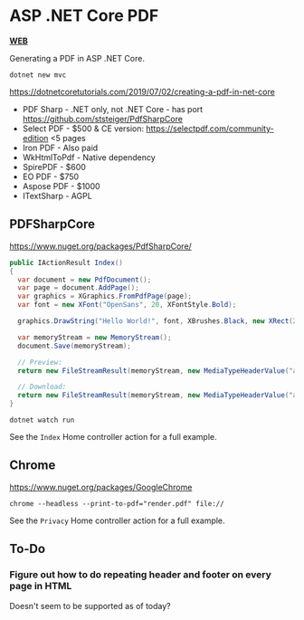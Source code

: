# ASP .NET Core PDF

[**WEB**](https://tomashubelbauer.github.io/asp-pdf)

Generating a PDF in ASP .NET Core.

`dotnet new mvc`

https://dotnetcoretutorials.com/2019/07/02/creating-a-pdf-in-net-core

- PDF Sharp - .NET only, not .NET Core - has port https://github.com/ststeiger/PdfSharpCore
- Select PDF - $500 & CE version: https://selectpdf.com/community-edition <5 pages
- Iron PDF - Also paid
- WkHtmlToPdf - Native dependency
- SpirePDF - $600
- EO PDF - $750
- Aspose PDF - $1000
- ITextSharp - AGPL

## PDFSharpCore

https://www.nuget.org/packages/PdfSharpCore/

```cs
public IActionResult Index()
{
  var document = new PdfDocument();
  var page = document.AddPage();
  var graphics = XGraphics.FromPdfPage(page);
  var font = new XFont("OpenSans", 20, XFontStyle.Bold);

  graphics.DrawString("Hello World!", font, XBrushes.Black, new XRect(20, 20, page.Width, page.Height), XStringFormats.Center);

  var memoryStream = new MemoryStream();
  document.Save(memoryStream);

  // Preview:
  return new FileStreamResult(memoryStream, new MediaTypeHeaderValue("application/pdf"));

  // Download:
  return new FileStreamResult(memoryStream, new MediaTypeHeaderValue("application/pdf")) { FileDownloadName = "download.pdf" };
}
```

`dotnet watch run`

See the `Index` Home controller action for a full example.

## Chrome

https://www.nuget.org/packages/GoogleChrome

`chrome --headless --print-to-pdf="render.pdf" file://`

See the `Privacy` Home controller action for a full example.

## To-Do

### Figure out how to do repeating header and footer on every page in HTML

Doesn't seem to be supported as of today?

